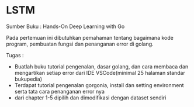 # LSTM
Sumber Buku : Hands-On Deep Learning with Go

Pada pertemuan ini dibutuhkan pemahaman tentang bagaimana kode program, pembuatan fungsi dan penanganan error di golang.

Tugas :
* Buatlah buku tutorial pengenalan, dasar golang, dan cara membaca dan mengartikan setiap error dari IDE VSCode(minimal 25 halaman standar bukupedia)
* Terdapat tutorial pengenalan gorgonia, install dan setting environment serta tata cara penanganan error nya
* dari chapter 1-5 dipilih dan dimodifikasi dengan dataset sendiri 

